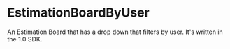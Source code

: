 EstimationBoardByUser
=====================

An Estimation Board that has a drop down that filters by user. It's written in the 1.0 SDK.
